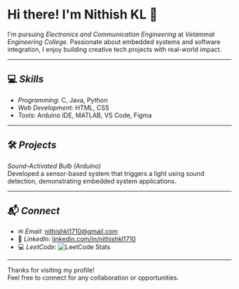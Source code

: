 # Hi there! I'm Nithish KL 👋

I'm pursuing *Electronics and Communication Engineering* at *Velammal Engineering College*. Passionate about embedded systems and software integration, I enjoy building creative tech projects with real-world impact.

---

## 💻 *Skills*
- *Programming*: C, Java, Python  
- *Web Development*: HTML, CSS  
- *Tools*: Arduino IDE, MATLAB, VS Code, Figma

---

## 🛠 *Projects*
*Sound-Activated Bulb (Arduino)*  
Developed a sensor-based system that triggers a light using sound detection, demonstrating embedded system applications.

---

## 📬 *Connect*
- ✉ *Email*: [nithishkl1710@gmail.com](mailto:nithishkl1710@gmail.com)  
- 🔗 *LinkedIn*: [linkedin.com/in/nithishkl1710](https://www.linkedin.com/in/nithishkl1710)  
- 💻 *LeetCode*: ![LeetCode Stats](https://leetcard.jacoblin.cool/Nithishkl1710?theme=dark&font=Marcellus&ext=contest)

---

Thanks for visiting my profile!  
Feel free to connect for any collaboration or opportunities.
